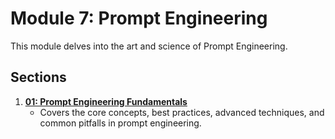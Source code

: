 # Module 7: Prompt Engineering

This module delves into the art and science of Prompt Engineering.

## Sections

1.  [**01: Prompt Engineering Fundamentals**](./01-prompt-engineering-fundamentals.md)
    *   Covers the core concepts, best practices, advanced techniques, and common pitfalls in prompt engineering.
